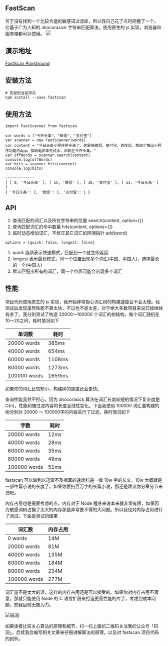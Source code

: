 ## FastScan
苦于没有找到一个比较合适的敏感词过滤库，所以我自己花了点时间撸了一个。
它基于广为人知的 ahocorasick 字符串匹配算法，使用原生的 js 实现，浏览器和服务端都可以使用。
![](images/graph.png)

## 演示地址
[FastScan PlayGround](https://pyloque.github.io/fastscan/)

## 安装方法
```
# 安装到当前项目
npm install --save fastscan
```

## 使用方法
```
import FastScanner from fastscan

var words = ["今日头条"，"微信", "支付宝"]
var scanner = new FastScanner(words)
var content = "今日头条小程序终于来了，这是继微信、支付宝、百度后，第四个推出小程序功能的App。猫眼电影率先试水，出现在今日头条。"
var offWords = scanner.search(content)
console.log(offWords)
var hits = scanner.hits(content)
console.log(hits)

-------------
[ [ 0, '今日头条' ], [ 15, '微信' ], [ 18, '支付宝' ], [ 53, '今日头条' ] ]
{ '今日头条': 2, '微信': 1, '支付宝': 1 }
```

## API

1. 查询匹配的词汇以及所在字符串的位置 search(content, option={})
2. 查询匹配词汇的命中数量 hits(content, options={})
3. 临时动态增加词汇，不修正其它词汇的回溯指针 add(word)

```
options = {quick: false, longest: false}
```
1. quick 选项表示快速模式，匹配到一个就立即返回
2. longest 表示最长模式，同一个位置出现多个词汇(中国、中国人)，选择最长的一个(中国人)
3. 默认匹配出所有的词汇，同一个位置可能会出现多个词汇

## 性能
项目代码使用原生的 js 实现，我开始非常担心词汇树的构建速度会不会太慢。经测试后发现虽然性能不算太快，不过也不是太差，对于绝大多数项目来说已经绰绰有余了。我分别测试了构造 20000～100000 个词汇的树结构，每个词汇随机在 10～20之间，耗时情况如下

单词数|耗时
-------|--------
 20000 words   | 385ms   
 40000 words   | 654ms   
 60000 words   | 1108ms   
 80000 words   | 1273ms   
 100000 words   | 1659ms   

如果你的词汇比较短小，构建树的速度还会更快。

查询性能我并不担心，因为 ahocorasick 算法在词汇长度较短的情况下复杂度是 O(n)，性能和被过滤内容的长度呈线性变化。下面我使用 100000 词汇量构建的树分别对 20000 ～ 100000字的内容进行了过滤，耗时情况如下

字数|耗时
---|----
| 20000 words   | 12ms   | 
| 40000 words   | 28ms   | 
| 60000 words   | 35ms   | 
| 80000 words   | 49ms   | 
| 100000 words   | 51ms   | 

fastscan 可以做到以迅雷不及掩耳的速度扫遍一幅 10w 字的长文，10w 大概就是一部中篇小说的长度了。如果你要扫百万字的长篇小说，那还是建议你分章分节来扫吧。

内存占用也是需要考虑的点，内存对于 Node 程序来说本来就非常有限，如果因为敏感词树占据了太大的内存那是非常要不得的大问题。所以我也对内存占用进行了测试，下面是测试的结果

词汇数|内存占用
-----|-------
| 0 words   | 14M   | 
| 20000 words   | 81M   | 
| 40000 words   | 135M   | 
| 60000 words   | 184M   | 
| 80000 words   | 234M   | 
| 100000 words   | 277M   | 

词汇量不是太大的话，这样的内存占用还是可以接受的。如果你对内存占用不满意，那就只能使用 Node 的 C 语言扩展来打造更高性能的库了，考虑到成本问题，恕我目前无能为力。

![码洞](/images/qrcode.jpg)

如果读者比较关心算法的原理和细节，扫一扫上面的二维码关注我的公众号「码洞」，后续我会编写相关文章来仔细讲解算法的原理，以及对 fastscan 项目代码的剖析。
